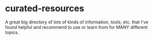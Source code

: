 # curated-resources
A great big directory of lots of kinds of information, tools, etc. that I've found helpful and recommend to use or learn from for MANY different topics. 
